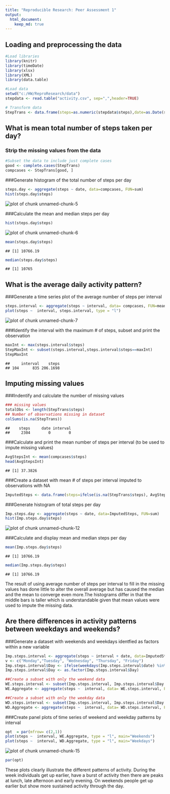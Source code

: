 ```yaml
---
title: "Reproducible Research: Peer Assessment 1"
output: 
  html_document:
    keep_md: true
---
```



## Loading and preprocessing the data


```r
#Load libraries
library(knitr)
library(timeDate)
library(xlsx)
library(XML)
library(data.table)
```


```r
#Load data
setwd("c:/HW/ReproResearch/data")
stepdata <- read.table("activity.csv", sep=",",header=TRUE)
```


```r
# Transform data
StepTrans <- data.frame(steps=as.numeric(stepdata$steps),date=as.Date(stepdata$date), interval=stepdata$interval)
```


## What is mean total number of steps taken per day?

### Strip the missing values from the data

```r
#Subset the data to include just complete cases
good <- complete.cases(StepTrans)
compcases <- StepTrans[good, ]
```

###Generate histogram of the total number of steps per day

```r
steps.day <- aggregate(steps ~ date, data=compcases, FUN=sum)
hist(steps.day$steps)
```

![plot of chunk unnamed-chunk-5](figure/unnamed-chunk-5-1.png) 

###Calculate the mean and median steps per day

```r
hist(steps.day$steps)
```

![plot of chunk unnamed-chunk-6](figure/unnamed-chunk-6-1.png) 

```r
mean(steps.day$steps)
```

```
## [1] 10766.19
```

```r
median(steps.day$steps)
```

```
## [1] 10765
```

## What is the average daily activity pattern?

###Generate a time series plot of the average number of steps per interval

```r
steps.interval <- aggregate(steps ~ interval, data= compcases, FUN=mean)
plot(steps ~  interval, steps.interval, type = "l")
```

![plot of chunk unnamed-chunk-7](figure/unnamed-chunk-7-1.png) 

###Identify the interval with the maximum # of steps, subset and print the observation

```r
maxInt <- max(steps.interval$steps)
StepMaxInt <- subset(steps.interval,steps.interval$steps==maxInt)
StepMaxInt 
```

```
##     interval    steps
## 104      835 206.1698
```



## Imputing missing values

###Indentify and calculate the number of missing values

```r
### missing values
totalObs <- length(StepTrans$steps) 
## Number of observations missing in dataset
colSums(is.na(StepTrans))
```

```
##    steps     date interval 
##     2304        0        0
```

###Calculate and print the mean number of steps per interval (to be used to impute missing values)

```r
AvgStepsInt <- mean(compcases$steps)
head(AvgStepsInt)
```

```
## [1] 37.3826
```
###Create a dataset with mean # of steps per interval imputed to observations with NA

```r
ImputedSteps <- data.frame(steps=ifelse(is.na(StepTrans$steps), AvgStepsInt, StepTrans$steps),date=StepTrans$date, interval=StepTrans$interval)
```

###Generate histogram of total steps per day

```r
Imp.steps.day <- aggregate(steps ~ date, data=ImputedSteps, FUN=sum)
hist(Imp.steps.day$steps)
```

![plot of chunk unnamed-chunk-12](figure/unnamed-chunk-12-1.png) 

###Calculate and display mean and median steps per day

```r
mean(Imp.steps.day$steps)
```

```
## [1] 10766.19
```

```r
median(Imp.steps.day$steps)
```

```
## [1] 10766.19
```
The result of using average number of steps per interval to fill in the missing values has done little to alter the overall average but has caused the median and the mean to converge even more.The histograms differ in that the middle bars is taller which is understandable given that mean values were used to impute the missing data.

## Are there differences in activity patterns between weekdays and weekends?
###Generate a dataset with weekends and weekdays identfied as factors within a new variable

```r
Imp.steps.interval <- aggregate(steps ~ interval + date, data=ImputedSteps, FUN=sum)
v <- c("Monday","Tuesday", "Wednesday", "Thursday", "Friday")
Imp.steps.interval$Day <- ifelse(weekdays(Imp.steps.interval$date) %in% v,  "Weekday", "Weekend")
Imp.steps.interval$Day <- as.factor(Imp.steps.interval$Day)

##Create a subset with only the weekend data
WE.steps.interval <- subset(Imp.steps.interval, Imp.steps.interval$Day =="Weekend")
WE.Aggregate <- aggregate(steps ~  interval, data= WE.steps.interval, FUN=mean)

##Create a subset with only the weekday data
WD.steps.interval <- subset(Imp.steps.interval, Imp.steps.interval$Day =="Weekday")
WD.Aggregate <- aggregate(steps ~  interval, data= WD.steps.interval, FUN=mean)
```

###Create panel plots of time series of weekend and weekday patterns by interval

```r
opt  = par(mfrow= c(2,1))
plot(steps ~  interval, WE.Aggregate, type = "l", main="Weekends")
plot(steps ~  interval, WD.Aggregate, type = "l", main="Weekdays")
```

![plot of chunk unnamed-chunk-15](figure/unnamed-chunk-15-1.png) 

```r
par(opt)
```
These plots clearly illustrate the different patterns of activity. During the week individuals get up earlier, have a burst of activity then there are peaks at lunch, late afternoon and early evening. On weekends people get up earlier but show more sustained activity through the day. 
